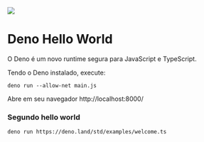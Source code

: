 ![](https://deno.land/v1.jpg)

# Deno Hello World

O Deno é um novo runtime segura para JavaScript e TypeScript.

Tendo o Deno instalado, execute:

    deno run --allow-net main.js

Abre em seu navegador http://localhost:8000/


### Segundo hello world

    deno run https://deno.land/std/examples/welcome.ts